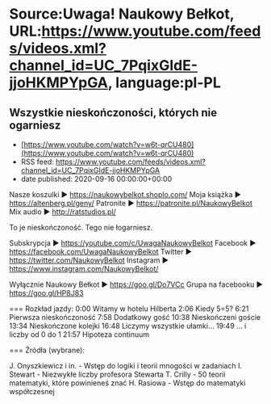 # Source:Uwaga! Naukowy Bełkot, URL:https://www.youtube.com/feeds/videos.xml?channel_id=UC_7PqixGIdE-jjoHKMPYpGA, language:pl-PL

## Wszystkie nieskończoności, których nie ogarniesz
 - [https://www.youtube.com/watch?v=w6t-qrCU480](https://www.youtube.com/watch?v=w6t-qrCU480)
 - RSS feed: https://www.youtube.com/feeds/videos.xml?channel_id=UC_7PqixGIdE-jjoHKMPYpGA
 - date published: 2020-09-16 00:00:00+00:00

Nasze koszulki ► https://naukowybelkot.shoplo.com/
Moja książka ► https://altenberg.pl/geny/
Patronite ► https://patronite.pl/NaukowyBelkot 
Mix audio ► http://ratstudios.pl/

To je nieskończoność. Tego nie łogarniesz.

Subskrypcja ► https://youtube.com/c/UwagaNaukowyBelkot
Facebook ► https://facebook.com/UwagaNaukowyBelkot
Twitter ► https://twitter.com/NaukowyBelkot
Instagram ► https://www.instagram.com/NaukowyBelkot/

Wyłącznie Naukowy Bełkot ► https://goo.gl/Do7VCc
Grupa na facebooku ► https://goo.gl/HP8J83

===
Rozkład jazdy:
0:00 Witamy w hotelu Hilberta
2:06 Kiedy 5=5?
6:21 Pierwsza nieskończoność
7:58 Dodatkowy gość
10:38 Nieskończeni goście
13:34 Nieskończone kolejki
16:48 Liczymy wszystkie ułamki...
19:49 ... i liczby od 0 do 1
21:57 Hipoteza continuum

===
Źródła (wybrane):

J. Onyszkiewicz i in. - Wstęp do logiki i teorii mnogości w zadaniach
I. Stewart - Niezwykłe liczby profesora Stewarta
T. Crilly - 50 teorii matematyki, które powinieneś znać
H. Rasiowa - Wstęp do matematyki współczesnej

